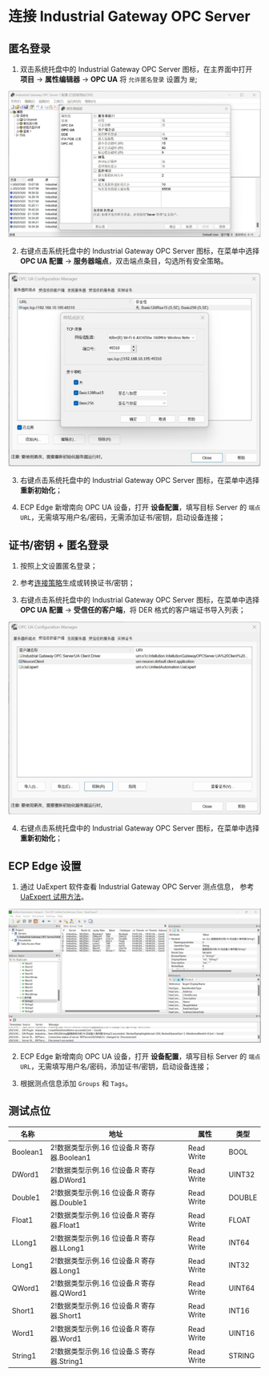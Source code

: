 # 连接 Industrial Gateway OPC Server

## 匿名登录

1. 双击系统托盘中的 Industrial Gateway OPC Server 图标，在主界面中打开 **项目** -> **属性编辑器** -> **OPC UA** 将 `允许匿名登录` 设置为 `是`;
<img src="./assets/igs-1.jpg" alt="igs-1" style="zoom:50%;" />

2. 右键点击系统托盘中的 Industrial Gateway OPC Server 图标，在菜单中选择 **OPC UA 配置** -> **服务器端点**，双击端点条目，勾选所有安全策略。
<img src="./assets/igs-2.jpg" alt="igs-2" style="zoom:50%;" />

3. 右键点击系统托盘中的 Industrial Gateway OPC Server 图标，在菜单中选择 **重新初始化**；

4. ECP Edge 新增南向 OPC UA 设备，打开 **设备配置**，填写目标 Server 的 `端点 URL`，无需填写用户名/密码，无需添加证书/密钥，启动设备连接；

## 证书/密钥 + 匿名登录

1. 按照上文设置匿名登录；

2. 参考[连接策略](./policy.md)生成或转换证书/密钥；

3. 右键点击系统托盘中的 Industrial Gateway OPC Server 图标，在菜单中选择 **OPC UA 配置** -> **受信任的客户端**，将 DER 格式的客户端证书导入列表；
<img src="./assets/igs-3.jpg" alt="igs-3" style="zoom:50%;" />

4. 右键点击系统托盘中的 Industrial Gateway OPC Server 图标，在菜单中选择 **重新初始化**；

## ECP Edge 设置

1. 通过 UaExpert 软件查看 Industrial Gateway OPC Server 测点信息， 参考 [UaExpert 试用方法](./uaexpert.md)。
<img src="./assets/igs-4.jpg" alt="igs-4" style="zoom:50%;" />

2. ECP Edge 新增南向 OPC UA 设备，打开 **设备配置**，填写目标 Server 的 `端点 URL`，无需填写用户名/密码，添加证书/密钥，启动设备连接；

3. 根据测点信息添加 `Groups` 和 `Tags`。

## 测试点位

| 名称     | 地址                                       | 属性       | 类型   |
| -------- | ------------------------------------------ | ---------- | ------ |
| Boolean1 | 2!数据类型示例.16 位设备.R 寄存器.Boolean1 | Read Write | BOOL   |
| DWord1   | 2!数据类型示例.16 位设备.R 寄存器.DWord1   | Read Write | UINT32 |
| Double1  | 2!数据类型示例.16 位设备.R 寄存器.Double1  | Read Write | DOUBLE |
| Float1   | 2!数据类型示例.16 位设备.R 寄存器.Float1   | Read Write | FLOAT  |
| LLong1   | 2!数据类型示例.16 位设备.R 寄存器.LLong1   | Read Write | INT64  |
| Long1    | 2!数据类型示例.16 位设备.R 寄存器.Long1    | Read Write | INT32  |
| QWord1   | 2!数据类型示例.16 位设备.R 寄存器.QWord1   | Read Write | UINT64 |
| Short1   | 2!数据类型示例.16 位设备.R 寄存器.Short1   | Read Write | INT16  |
| Word1    | 2!数据类型示例.16 位设备.R 寄存器.Word1    | Read Write | UINT16 |
| String1  | 2!数据类型示例.16 位设备.S 寄存器.String1  | Read Write | STRING |

